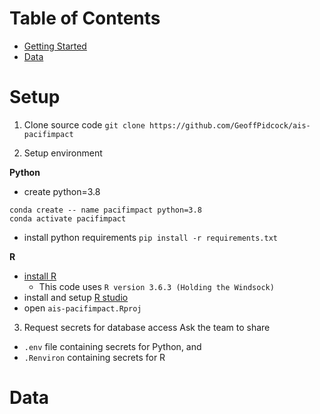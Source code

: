# Table of Contents

- [Getting Started](#Setup)
- [Data](#Data)

# Setup
1. Clone source code
`git clone https://github.com/GeoffPidcock/ais-pacifimpact`

2. Setup environment

**Python**
- create python=3.8
```
conda create -- name pacifimpact python=3.8
conda activate pacifimpact
```
- install python requirements
`pip install -r requirements.txt`


**R**
- [install R](https://www.r-project.org/)
   - This code uses `R version 3.6.3 (Holding the Windsock)`
- install and setup [R studio](https://rstudio.com/)
- open `ais-pacifimpact.Rproj`

3. Request secrets for database access
Ask the team to share 
- `.env` file containing secrets for Python, and 
- `.Renviron` containing secrets for R

# Data